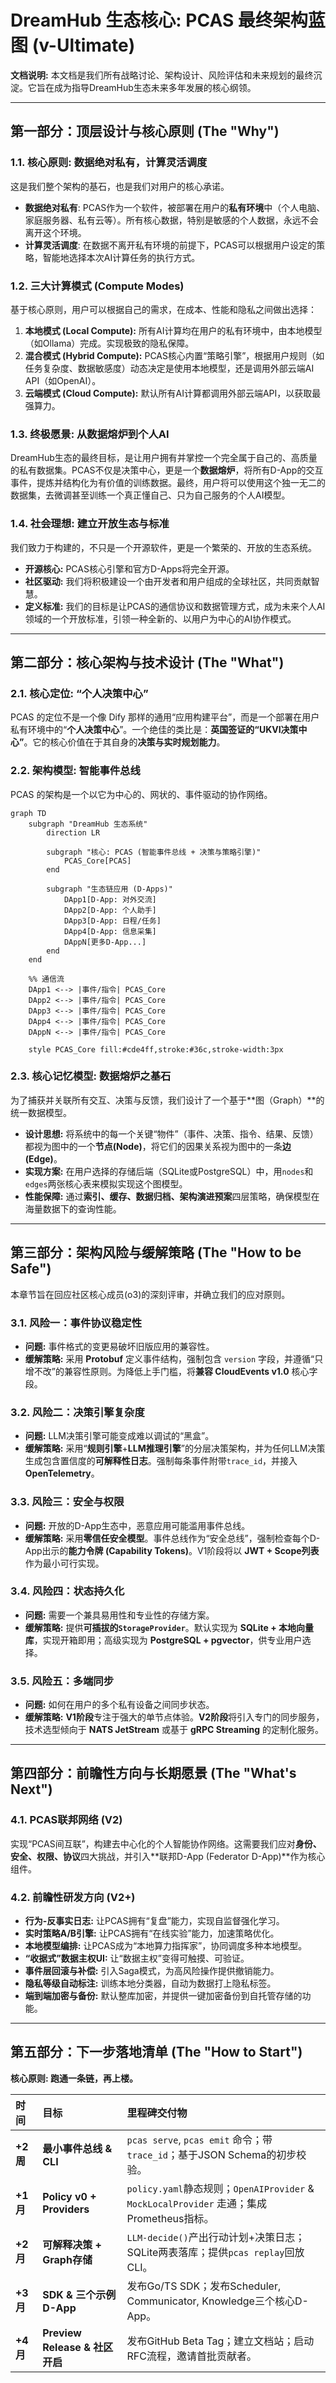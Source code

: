 # DreamHub 生态核心: PCAS 最终架构蓝图 (v-Ultimate)

**文档说明:** 本文档是我们所有战略讨论、架构设计、风险评估和未来规划的最终沉淀。它旨在成为指导DreamHub生态未来多年发展的核心纲领。

---

## 第一部分：顶层设计与核心原则 (The "Why")

### 1.1. 核心原则: 数据绝对私有，计算灵活调度
这是我们整个架构的基石，也是我们对用户的核心承诺。
*   **数据绝对私有**: PCAS作为一个软件，被部署在用户的**私有环境**中（个人电脑、家庭服务器、私有云等）。所有核心数据，特别是敏感的个人数据，永远不会离开这个环境。
*   **计算灵活调度**: 在数据不离开私有环境的前提下，PCAS可以根据用户设定的策略，智能地选择本次AI计算任务的执行方式。

### 1.2. 三大计算模式 (Compute Modes)
基于核心原则，用户可以根据自己的需求，在成本、性能和隐私之间做出选择：
1.  **本地模式 (Local Compute):** 所有AI计算均在用户的私有环境中，由本地模型（如Ollama）完成。实现极致的隐私保障。
2.  **混合模式 (Hybrid Compute):** PCAS核心内置“策略引擎”，根据用户规则（如任务复杂度、数据敏感度）动态决定是使用本地模型，还是调用外部云端AI API（如OpenAI）。
3.  **云端模式 (Cloud Compute):** 默认所有AI计算都调用外部云端API，以获取最强算力。

### 1.3. 终极愿景: 从数据熔炉到个人AI
DreamHub生态的最终目标，是让用户拥有并掌控一个完全属于自己的、高质量的私有数据集。PCAS不仅是决策中心，更是一个**数据熔炉**，将所有D-App的交互事件，提炼并结构化为有价值的训练数据。最终，用户将可以使用这个独一无二的数据集，去微调甚至训练一个真正懂自己、只为自己服务的个人AI模型。

### 1.4. 社会理想: 建立开放生态与标准
我们致力于构建的，不只是一个开源软件，更是一个繁荣的、开放的生态系统。
*   **开源核心:** PCAS核心引擎和官方D-Apps将完全开源。
*   **社区驱动:** 我们将积极建设一个由开发者和用户组成的全球社区，共同贡献智慧。
*   **定义标准:** 我们的目标是让PCAS的通信协议和数据管理方式，成为未来个人AI领域的一个开放标准，引领一种全新的、以用户为中心的AI协作模式。

---

## 第二部分：核心架构与技术设计 (The "What")

### 2.1. 核心定位: “个人决策中心”
PCAS 的定位不是一个像 Dify 那样的通用“应用构建平台”，而是一个部署在用户私有环境中的“**个人决策中心**”。一个绝佳的类比是：**英国签证的“UKVI决策中心”**。它的核心价值在于其自身的**决策与实时规划能力**。

### 2.2. 架构模型: 智能事件总线
PCAS 的架构是一个以它为中心的、网状的、事件驱动的协作网络。

```mermaid
graph TD
    subgraph "DreamHub 生态系统"
        direction LR
        
        subgraph "核心: PCAS (智能事件总线 + 决策与策略引擎)"
            PCAS_Core[PCAS]
        end

        subgraph "生态链应用 (D-Apps)"
            DApp1[D-App: 对外交流]
            DApp2[D-App: 个人助手]
            DApp3[D-App: 日程/任务]
            DApp4[D-App: 信息采集]
            DAppN[更多D-App...]
        end
    end

    %% 通信流
    DApp1 <--> |事件/指令| PCAS_Core
    DApp2 <--> |事件/指令| PCAS_Core
    DApp3 <--> |事件/指令| PCAS_Core
    DApp4 <--> |事件/指令| PCAS_Core
    DAppN <--> |事件/指令| PCAS_Core

    style PCAS_Core fill:#cde4ff,stroke:#36c,stroke-width:3px
```

### 2.3. 核心记忆模型: 数据熔炉之基石
为了捕获并关联所有交互、决策与反馈，我们设计了一个基于**图（Graph）**的统一数据模型。
*   **设计思想:** 将系统中的每一个关键“物件”（事件、决策、指令、结果、反馈）都视为图中的一个**节点(Node)**，将它们的因果关系视为图中的一条**边(Edge)**。
*   **实现方案:** 在用户选择的存储后端（SQLite或PostgreSQL）中，用`nodes`和`edges`两张核心表来模拟实现这个图模型。
*   **性能保障:** 通过**索引、缓存、数据归档、架构演进预案**四层策略，确保模型在海量数据下的查询性能。

---

## 第三部分：架构风险与缓解策略 (The "How to be Safe")

本章节旨在回应社区核心成员(o3)的深刻评审，并确立我们的应对原则。

### 3.1. 风险一：事件协议稳定性
*   **问题:** 事件格式的变更易破坏旧版应用的兼容性。
*   **缓解策略:** 采用 **Protobuf** 定义事件结构，强制包含 `version` 字段，并遵循“只增不改”的兼容性原则。为降低上手门槛，将**兼容 CloudEvents v1.0** 核心字段。

### 3.2. 风险二：决策引擎复杂度
*   **问题:** LLM决策引擎可能变成难以调试的“黑盒”。
*   **缓解策略:** 采用“**规则引擎**+**LLM推理引擎**”的分层决策架构，并为任何LLM决策生成包含置信度的**可解释性日志**。强制每条事件附带`trace_id`，并接入**OpenTelemetry**。

### 3.3. 风险三：安全与权限
*   **问题:** 开放的D-App生态中，恶意应用可能滥用事件总线。
*   **缓解策略:** 采用**零信任安全模型**。事件总线作为“安全总线”，强制检查每个D-App出示的**能力令牌 (Capability Tokens)**。V1阶段将以 **JWT + Scope列表** 作为最小可行实现。

### 3.4. 风险四：状态持久化
*   **问题:** 需要一个兼具易用性和专业性的存储方案。
*   **缓解策略:** 提供**可插拔的`StorageProvider`**。默认实现为 **SQLite + 本地向量库**，实现开箱即用；高级实现为 **PostgreSQL + pgvector**，供专业用户选择。

### 3.5. 风险五：多端同步
*   **问题:** 如何在用户的多个私有设备之间同步状态。
*   **缓解策略:** **V1阶段**专注于强大的单节点体验。**V2阶段**将引入专门的同步服务，技术选型倾向于 **NATS JetStream** 或基于 **gRPC Streaming** 的定制化服务。

---

## 第四部分：前瞻性方向与长期愿景 (The "What's Next")

### 4.1. PCAS联邦网络 (V2)
实现“PCAS间互联”，构建去中心化的个人智能协作网络。这需要我们应对**身份、安全、权限、协议**四大挑战，并引入**联邦D-App (Federator D-App)**作为核心组件。

### 4.2. 前瞻性研发方向 (V2+)
*   **行为-反事实日志:** 让PCAS拥有“复盘”能力，实现自监督强化学习。
*   **实时策略A/B引擎:** 让PCAS拥有“在线实验”能力，加速策略优化。
*   **本地模型编排:** 让PCAS成为“本地算力指挥家”，协同调度多种本地模型。
*   **“收据式”数据主权UI:** 让“数据主权”变得可触摸、可验证。
*   **事件层回滚与补偿:** 引入Saga模式，为高风险操作提供撤销能力。
*   **隐私等级自动标注:** 训练本地分类器，自动为数据打上隐私标签。
*   **端到端加密与备份:** 默认整库加密，并提供一键加密备份到自托管存储的功能。

---

## 第五部分：下一步落地清单 (The "How to Start")

**核心原则: 跑通一条链，再上楼。**

| 时间 | 目标 | 里程碑交付物 |
| :--- | :--- | :--- |
| **+2 周** | **最小事件总线 & CLI** | `pcas serve`, `pcas emit` 命令；带`trace_id`；基于JSON Schema的初步校验。 |
| **+1 月** | **Policy v0 + Providers** | `policy.yaml`静态规则；`OpenAIProvider` & `MockLocalProvider` 走通；集成Prometheus指标。 |
| **+2 月** | **可解释决策 + Graph存储** | `LLM-decide()`产出行动计划+决策日志；SQLite两表落库；提供`pcas replay`回放CLI。 |
| **+3 月** | **SDK & 三个示例D-App** | 发布Go/TS SDK；发布Scheduler, Communicator, Knowledge三个核心D-App。 |
| **+4 月** | **Preview Release & 社区开启** | 发布GitHub Beta Tag；建立文档站；启动RFC流程，邀请首批贡献者。 |